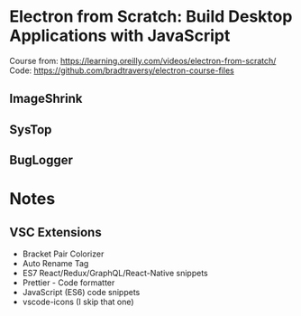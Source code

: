 # Electron from Scratch: Build Desktop Applications with JavaScript

Course from: https://learning.oreilly.com/videos/electron-from-scratch/
Code: https://github.com/bradtraversy/electron-course-files

## ImageShrink

## SysTop

## BugLogger

# Notes

## VSC Extensions

- Bracket Pair Colorizer
- Auto Rename Tag
- ES7 React/Redux/GraphQL/React-Native snippets
- Prettier - Code formatter
- JavaScript (ES6) code snippets
- vscode-icons (I skip that one)
